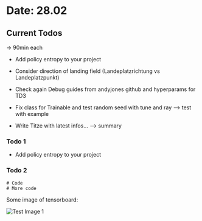 # Date: 28.02
## Current Todos
-> 90min each
- Add policy entropy to your project
- Consider direction of landing field (Landeplatzrichtung vs Landeplatzpunkt)
- Check again Debug guides from andyjones github and hyperparams for TD3

- Fix class for Trainable and test random seed with tune and ray --> test with example
- Write Titze with latest infos...
--> summary
 


### Todo 1 
- Add policy entropy to your project




### Todo 2


```
# Code
# More code
```

Some image of tensorboard:

![Test Image 1](images/3DTest.png)